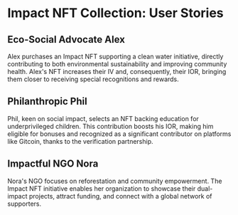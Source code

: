 # Impact NFT Collection: User Stories

## Eco-Social Advocate Alex
Alex purchases an Impact NFT supporting a clean water initiative, directly contributing to both environmental sustainability and improving community health. Alex's NFT increases their IV and, consequently, their IOR, bringing them closer to receiving special recognitions and rewards.

## Philanthropic Phil
Phil, keen on social impact, selects an NFT backing education for underprivileged children. This contribution boosts his IOR, making him eligible for bonuses and recognized as a significant contributor on platforms like Gitcoin, thanks to the verification partnership.

## Impactful NGO Nora
Nora's NGO focuses on reforestation and community empowerment. The Impact NFT initiative enables her organization to showcase their dual-impact projects, attract funding, and connect with a global network of supporters.

